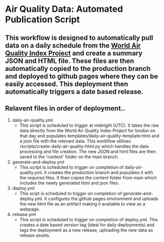 # Air Quality Data: Automated Publication Script
This workflow is designed to automatically pull data on a daily schedule from the [World Air Quality Index Project](https://waqi.info/) and create a summary JSON and HTML file. These files are then automatically copied to the production branch and deployed to github pages where they can be easily accessed. This deployment then automatically triggers a date based release.
---
## Relavent files in order of deployment..
1. daily-air-quality.yml
    - This script is scheduled to trigger at midnight (UTC). It takes the raw data directly from the World Air Quality Index Project for london on that day and populates templates/daily-air-quality-template.html and a json file with the relevant data. This workflow utilises /scripts/create-daily-air-quality-html.py which handles the data processing and file creation. The new JSON and html files are then saved to the 'content' folder on the main branch.
2. generate-and-deploy.yml
    - This script is scheduled to trigger on completion of daily-air-quality.yml. It creates the production branch and populates it with the required files. It then copies the content folder from main which includes the newly generated html and json files.
3. deploy.yml
    - This scipt is scheduled to trigger on completion of generate-and-deploy.yml. It configures the github pages environment and uploads the new html file as an artifact making it available to view as a webpage.
4. release.yml
    - This script is scheduled to trigger on completion of deploy.yml. This creates a date based version tag (ideal for daily deployments) and tags the deployment as a new release, uploading the new data as release assets.

